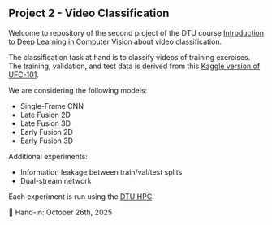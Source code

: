 ## Project 2 - Video Classification
Welcome to repository of the second project of the DTU course [Introduction to Deep Learning in Computer Vision](https://kurser.dtu.dk/course/2025-2026/02516?menulanguage=en) about video classification. 

The classification task at hand is to classify videos of training exercises. The training, validation, and test data is derived from this [Kaggle version of UFC-101](https://www.kaggle.com/datasets/matthewjansen/ucf101-action-recognition). 

We are considering the following models:
- Single-Frame CNN
- Late Fusion 2D
- Late Fusion 3D
- Early Fusion 2D
- Early Fusion 3D

Additional experiments:
- Information leakage between train/val/test splits
- Dual-stream network 

Each experiment is run using the [DTU HPC](https://www.hpc.dtu.dk/). 

📅 Hand-in: October 26th, 2025
